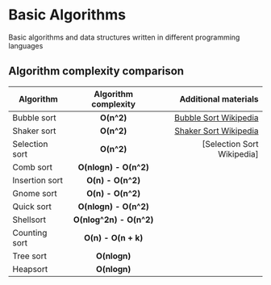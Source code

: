 # Basic Algorithms
Basic algorithms and data structures written in different programming languages

## Algorithm complexity comparison

| Algorithm      | Algorithm complexity    | Additional materials       |
| -------------- |:-----------------------:| --------------------------:|
| Bubble sort    | **O(n^2)**              | [Bubble Sort Wikipedia]    |
| Shaker sort    | **O(n^2)**              | [Shaker Sort Wikipedia]    |
| Selection sort | **O(n^2)**		   | [Selection Sort Wikipedia] |
| Comb sort      | **O(nlogn) - O(n^2)**   |			        |
| Insertion sort | **O(n) - O(n^2)**       |			        |
| Gnome sort	 | **O(n) - O(n^2)**	   |			        |
| Quick sort	 | **O(nlogn) - O(n^2)**   |			        |
| Shellsort	 | **O(nlog^2n) - O(n^2)** |			        |
| Counting sort	 | **O(n) - O(n + k)**	   |			        |
| Tree sort	 | **O(nlogn)**		   |			        |
| Heapsort	 | **O(nlogn)**		   |			        |


[Bubble Sort Wikipedia]: https://en.wikipedia.org/wiki/Bubble_sort
[Shaker Sort Wikipedia]: https://en.wikipedia.org/wiki/Cocktail_shaker_sort
